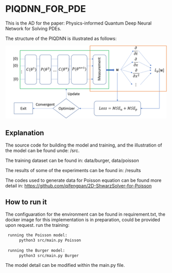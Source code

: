 # PIQDNN_FOR_PDE

This is the AD for the paper: Physics-informed Quantum Deep Neural Network for Solving PDEs. 

The structure of the PIQDNN is illustrated as follows:

![image info](./src/PIDNNModel.png)

## Explanation
The source code for building the model and training, and the illustration of the model can be found unde: /src. 

The training dataset can be found in: data/burger, data/poisson

The results of some of the experiments can be found in: /results

The codes used to generate data for Poisson equation can be found more detail in: https://github.com/qifengpan/2D-ShwarzSolver-for-Poisson


## How to run it
The configuaration for the environment can be found in requirement.txt, the docker image for this implementation is in preparation, could be provided upon request.
run the training:

     running the Poisson model:
          python3 src/main.py Poisson
     
     running the Burger model:
          python3 src/main.py Burger
     
The model detail can be modified within the main.py file.


